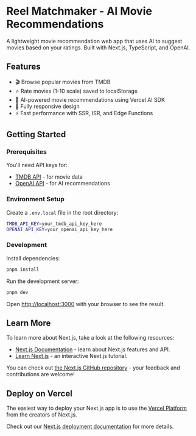 # Reel Matchmaker - AI Movie Recommendations

A lightweight movie recommendation web app that uses AI to suggest movies based on your ratings. Built with Next.js, TypeScript, and OpenAI.

## Features

- 🎬 Browse popular movies from TMDB
- ⭐ Rate movies (1-10 scale) saved to localStorage
- 🤖 AI-powered movie recommendations using Vercel AI SDK
- 📱 Fully responsive design
- ⚡ Fast performance with SSR, ISR, and Edge Functions

## Getting Started

### Prerequisites

You'll need API keys for:

- [TMDB API](https://www.themoviedb.org/settings/api) - for movie data
- [OpenAI API](https://platform.openai.com/api-keys) - for AI recommendations

### Environment Setup

Create a `.env.local` file in the root directory:

```bash
TMDB_API_KEY=your_tmdb_api_key_here
OPENAI_API_KEY=your_openai_api_key_here
```

### Development

Install dependencies:

```bash
pnpm install
```

Run the development server:

```bash
pnpm dev
```

Open [http://localhost:3000](http://localhost:3000) with your browser to see the result.

## Learn More

To learn more about Next.js, take a look at the following resources:

- [Next.js Documentation](https://nextjs.org/docs) - learn about Next.js features and API.
- [Learn Next.js](https://nextjs.org/learn) - an interactive Next.js tutorial.

You can check out [the Next.js GitHub repository](https://github.com/vercel/next.js) - your feedback and contributions are welcome!

## Deploy on Vercel

The easiest way to deploy your Next.js app is to use the [Vercel Platform](https://vercel.com/new?utm_medium=default-template&filter=next.js&utm_source=create-next-app&utm_campaign=create-next-app-readme) from the creators of Next.js.

Check out our [Next.js deployment documentation](https://nextjs.org/docs/app/building-your-application/deploying) for more details.
